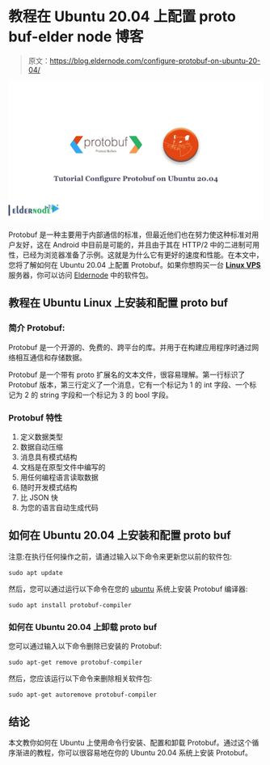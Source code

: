 # 教程在 Ubuntu 20.04 上配置 proto buf-elder node 博客

> 原文：<https://blog.eldernode.com/configure-protobuf-on-ubuntu-20-04/>

![Tutorial Configure Protobuf on Ubuntu 20.04](img/52f3780e44e6a537699f4efec7e73f2f.png)

Protobuf 是一种主要用于内部通信的标准，但最近他们也在努力使这种标准对用户友好，这在 Android 中目前是可能的，并且由于其在 HTTP/2 中的二进制可用性，已经为浏览器准备了示例。这就是为什么它有更好的速度和性能。在本文中，您将了解如何在 Ubuntu 20.04 上配置 Protobuf。如果你想购买一台 [**Linux VPS**](https://eldernode.com/linux-vps/) 服务器，你可以访问 [Eldernode](https://eldernode.com/) 中的软件包。

## **教程在 Ubuntu Linux 上安装和配置 proto buf**

### 简介 Protobuf:

Protobuf 是一个开源的、免费的、跨平台的库。并用于在构建应用程序时通过网络相互通信和存储数据。

Protobuf 是一个带有 proto 扩展名的文本文件，很容易理解。第一行标识了 Protobuf 版本，第三行定义了一个消息，它有一个标记为 1 的 int 字段、一个标记为 2 的 string 字段和一个标记为 3 的 bool 字段。

### Protobuf 特性

1.  定义数据类型
2.  数据自动压缩
3.  消息具有模式结构
4.  文档是在原型文件中编写的
5.  用任何编程语言读取数据
6.  随时开发模式结构
7.  比 JSON 快
8.  为您的语言自动生成代码

## **如何在 Ubuntu 20.04 上安装和配置 proto buf**

注意:在执行任何操作之前，请通过输入以下命令来更新您以前的软件包:

```
sudo apt update
```

然后，您可以通过运行以下命令在您的 [ubuntu](https://blog.eldernode.com/tag/ubuntu/) 系统上安装 Protobuf 编译器:

```
sudo apt install protobuf-compiler
```

### **如何在 Ubuntu 20.04 上卸载 proto buf**

您可以通过输入以下命令删除已安装的 Protobuf:

```
sudo apt-get remove protobuf-compiler
```

然后，您应该运行以下命令来删除相关软件包:

```
sudo apt-get autoremove protobuf-compiler
```

## 结论

本文教你如何在 Ubuntu 上使用命令行安装、配置和卸载 Protobuf。通过这个循序渐进的教程，你可以很容易地在你的 Ubuntu 20.04 系统上安装 Protobuf。